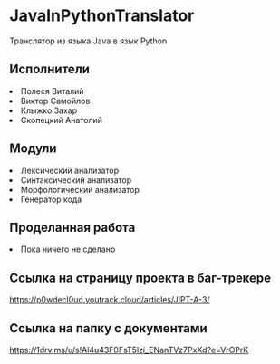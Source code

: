 # JavaInPythonTranslator
Транслятор из языка Java в язык Python

## Исполнители
<li> Полеся Виталий </li>
<li> Виктор Самойлов </li>
<li> Клыжко Захар </li>
<li> Скопецкий Анатолий </li>

## Модули
<li> Лексический анализатор </li>
<li> Синтаксический анализатор </li>
<li> Морфологический анализатор </li>
<li> Генератор кода </li>

## Проделанная работа
<li> Пока ничего не сделано </li>

## Ссылка на страницу проекта в баг-трекере
https://p0wdecl0ud.youtrack.cloud/articles/JIPT-A-3/

## Ссылка на папку с документами
https://1drv.ms/u/s!Al4u43F0FsT5lzi_ENanTVz7PxXd?e=VrOPrK
